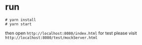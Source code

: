 # run

```
# yarn install
# yarn start
```

then open `http://localhost:8080/index.html`
for test please visit `http://localhost:8080/test/mockServer.html`
